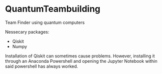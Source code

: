 # QuantumTeambuilding
Team Finder using quantum computers

Nessecary packages:
  - Qiskit
  - Numpy

Installation of Qiskit can sometimes cause problems. However, installing it through an Anaconda Powershell and opening the Jupyter Notebook within said powershell has always worked.
